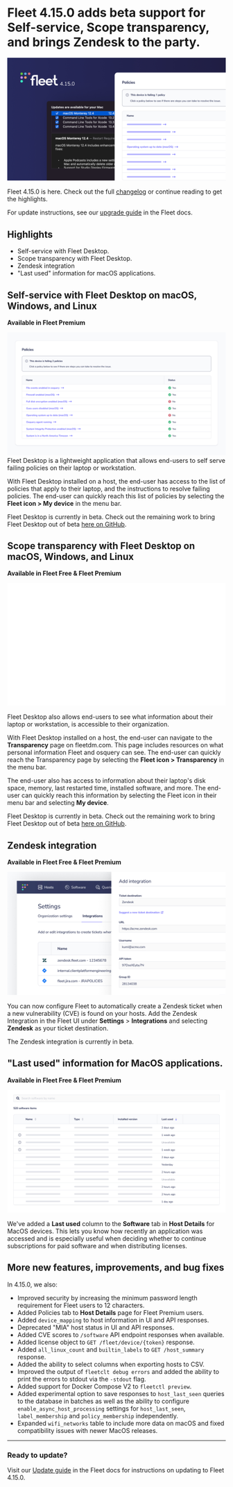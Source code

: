 # Fleet 4.15.0 adds beta support for Self-service, Scope transparency, and brings Zendesk to the party.

![Fleet 4.15.0](../website/assets/images/articles/fleet-4.15.0-cover-1600x900@2x.jpg)

Fleet 4.15.0 is here. Check out the full [changelog](https://github.com/fleetdm/fleet/releases/tag/fleet-v4.15.0) or continue reading to get the highlights.

For update instructions, see our [upgrade guide](https://fleetdm.com/docs/deploying/upgrading-fleet) in the Fleet docs.

## Highlights
- Self-service with Fleet Desktop. 
- Scope transparency with Fleet Desktop.
- Zendesk integration
- "Last used" information for macOS applications.

## Self-service with Fleet Desktop on macOS, Windows, and Linux
**Available in Fleet Premium**

![Self-service with Fleet Desktop on macOS, Windows, and Linux](../website/assets/images/articles/fleet-4.15.0-policy-self-service-1600x900@2x.jpg)
Fleet Desktop is a lightweight application that allows end-users to self serve failing policies on their laptop or workstation.

With Fleet Desktop installed on a host, the end-user has access to the list of policies that apply to their laptop, and the instructions to resolve failing policies. The end-user can quickly reach this list of policies by selecting the **Fleet icon > My device** in the menu bar.

Fleet Desktop is currently in beta. Check out the remaining work to bring Fleet Desktop out of beta [here on GitHub](https://github.com/fleetdm/fleet/issues/5684).

## Scope transparency with Fleet Desktop on macOS, Windows, and Linux
**Available in Fleet Free & Fleet Premium**

![Scope transparency with Fleet Desktop on macOS, Windows, and Linux](../website/assets/images/articles/fleet-4.15.0-transparency-1200x674.gif)

Fleet Desktop also allows end-users to see what information about their laptop or workstation, is accessible to their organization.

With Fleet Desktop installed on a host, the end-user can navigate to the **Transparency** page on fleetdm.com. This page includes resources on what personal information Fleet and osquery can see. The end-user can quickly reach the Transparency page by selecting the **Fleet icon > Transparency** in the menu bar.

The end-user also has access to information about their laptop's disk space, memory, last restarted time, installed software, and more. The end-user can quickly reach this information by selecting the Fleet icon in their menu bar and selecting **My device**.

Fleet Desktop is currently in beta. Check out the remaining work to bring Fleet Desktop out of beta [here on GitHub](https://github.com/fleetdm/fleet/issues/5684).

## Zendesk integration
**Available in Fleet Free & Fleet Premium**

![Zendesk integration](../website/assets/images/articles/fleet-4.15.0-zendesk-integration-1600x900@2x.jpg)

You can now configure Fleet to automatically create a Zendesk ticket when a new vulnerability (CVE) is
found on your hosts. Add the Zendesk Integration in the Fleet UI under **Settings** > **Integrations** and selecting **Zendesk** as your ticket destination.

The Zendesk integration is currently in beta.

## "Last used" information for MacOS applications.
**Available in Fleet Free & Fleet Premium**

!["Last used" information for MacOS applications.](../website/assets/images/articles/fleet-4.15.0-sort-by-last-used-1600x900@2x.jpg)

We've added a **Last used** column to the **Software** tab in **Host Details** for MacOS devices. This lets you know how recently an application was accessed and is especially useful when deciding whether to continue subscriptions for paid software and when distributing licenses. 

## More new features, improvements, and bug fixes

In 4.15.0, we also:

* Improved security by increasing the minimum password length requirement for Fleet users to 12 characters.
* Added Policies tab to **Host Details** page for Fleet Premium users.
* Added `device_mapping` to host information in UI and API responses.
* Deprecated "MIA" host status in UI and API responses.
* Added CVE scores to `/software` API endpoint responses when available.
* Added license object to `GET /fleet/device/{token}` response.
* Added `all_linux_count` and `builtin_labels` to `GET /host_summary` response.
* Added the ability to select columns when exporting hosts to CSV.
* Improved the output of `fleetclt debug errors` and added the ability to print the errors to stdout via the `-stdout` flag.
* Added support for Docker Compose V2 to `fleetctl preview`.
* Added experimental option to save responses to `host_last_seen` queries to the database in batches as well as the ability to configure `enable_async_host_processing` settings for `host_last_seen`, `label_membership` and `policy_membership` independently. 
* Expanded `wifi_networks` table to include more data on macOS and fixed compatibility issues with newer MacOS releases.

---

### Ready to update?

Visit our [Update guide](https://fleetdm.com/docs/deploying/upgrading-fleet) in the Fleet docs for instructions on updating to Fleet 4.15.0.

<meta name="category" value="releases">
<meta name="authorFullName" value="Kathy Satterlee">
<meta name="authorGitHubUsername" value="ksatter">
<meta name="publishedOn" value="2022-05-30">
<meta name="articleTitle" value="Fleet 4.15.0 adds beta support for Self-service, Scope transparency, and brings Zendesk to the party.">
<meta name="articleImageUrl" value="../website/assets/images/articles/fleet-4.15.0-cover-1600x900@2x.jpg">
